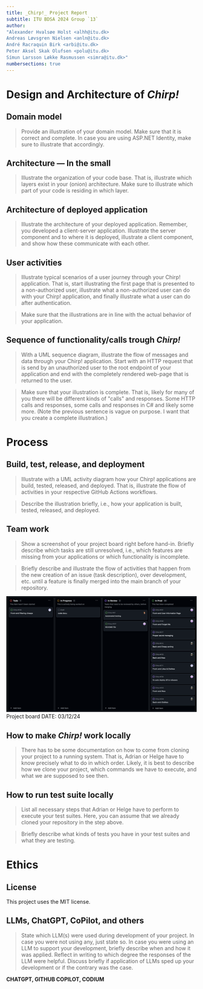 ```yaml
---
title: _Chirp!_ Project Report
subtitle: ITU BDSA 2024 Group `13`
author:
"Alexander Hvalsøe Holst <alhh@itu.dk>
Andreas Løvsgren Nielsen <anln@itu.dk>
André Racraquin Birk <arbi@itu.dk>
Peter Aksel Skak Olufsen <polu@itu.dk>
Símun Larsson Løkke Rasmussen <simra@itu.dk>"
numbersections: true
---
```


# Design and Architecture of _Chirp!_

## Domain model

>Provide an illustration of your domain model. Make sure that it is correct and complete. In case you are using ASP.NET Identity, make sure to illustrate that accordingly.

## Architecture — In the small

>Illustrate the organization of your code base. That is, illustrate which layers exist in your (onion) architecture. Make sure to illustrate which part of your code is residing in which layer.

## Architecture of deployed application

>Illustrate the architecture of your deployed application. Remember, you developed a client-server application. Illustrate the server component and to where it is deployed, illustrate a client component, and show how these communicate with each other.

## User activities
>Illustrate typical scenarios of a user journey through your Chirp! application. That is, start illustrating the first page that is presented to a non-authorized user, illustrate what a non-authorized user can do with your Chirp! application, and finally illustrate what a user can do after authentication.

>Make sure that the illustrations are in line with the actual behavior of your application.

## Sequence of functionality/calls trough _Chirp!_

>With a UML sequence diagram, illustrate the flow of messages and data through your Chirp! application. Start with an HTTP request that is send by an unauthorized user to the root endpoint of your application and end with the completely rendered web-page that is returned to the user.

>Make sure that your illustration is complete. That is, likely for many of you there will be different kinds of "calls" and responses. Some HTTP calls and responses, some calls and responses in C# and likely some more. (Note the previous sentence is vague on purpose. I want that you create a complete illustration.)

# Process

## Build, test, release, and deployment
>Illustrate with a UML activity diagram how your Chirp! applications are build, tested, released, and deployed. That is, illustrate the flow of activities in your respective GitHub Actions workflows.

>Describe the illustration briefly, i.e., how your application is built, tested, released, and deployed.

## Team work
>Show a screenshot of your project board right before hand-in. Briefly describe which tasks are still unresolved, i.e., which features are missing from your applications or which functionality is incomplete.

>Briefly describe and illustrate the flow of activities that happen from the new creation of an issue (task description), over development, etc. until a feature is finally merged into the main branch of your repository.

![Project Board](images/project_board.png)
Project board DATE: 03/12/24

## How to make _Chirp!_ work locally
>There has to be some documentation on how to come from cloning your project to a running system. That is, Adrian or Helge have to know precisely what to do in which order. Likely, it is best to describe how we clone your project, which commands we have to execute, and what we are supposed to see then.

## How to run test suite locally
>List all necessary steps that Adrian or Helge have to perform to execute your test suites. Here, you can assume that we already cloned your repository in the step above.

>Briefly describe what kinds of tests you have in your test suites and what they are testing.

# Ethics

## License

This project uses the MIT license.

## LLMs, ChatGPT, CoPilot, and others
>State which LLM(s) were used during development of your project.
>In case you were not using any, just state so.
>In case you were using an LLM to support your development, briefly describe when and how it was applied.
>Reflect in writing to which degree the responses of the LLM were helpful.
>Discuss briefly if application of LLMs sped up your development or if the contrary was the case.


**CHATGPT, GITHUB COPILOT, CODIUM**
